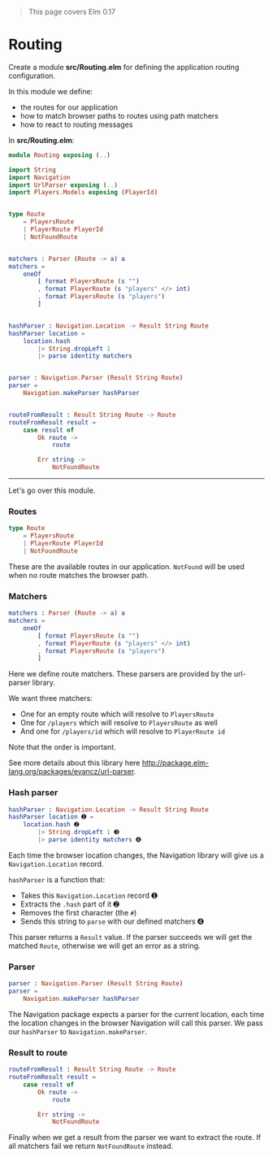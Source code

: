 > This page covers Elm 0.17

# Routing

Create a module __src/Routing.elm__ for defining the application routing configuration. 

In this module we define:

- the routes for our application
- how to match browser paths to routes using path matchers
- how to react to routing messages

In __src/Routing.elm__:

```elm
module Routing exposing (..)

import String
import Navigation
import UrlParser exposing (..)
import Players.Models exposing (PlayerId)


type Route
    = PlayersRoute
    | PlayerRoute PlayerId
    | NotFoundRoute


matchers : Parser (Route -> a) a
matchers =
    oneOf
        [ format PlayersRoute (s "")
        , format PlayerRoute (s "players" </> int)
        , format PlayersRoute (s "players")
        ]


hashParser : Navigation.Location -> Result String Route
hashParser location =
    location.hash
        |> String.dropLeft 1
        |> parse identity matchers


parser : Navigation.Parser (Result String Route)
parser =
    Navigation.makeParser hashParser


routeFromResult : Result String Route -> Route
routeFromResult result =
    case result of
        Ok route ->
            route

        Err string ->
            NotFoundRoute
```

---

Let's go over this module.

### Routes

```elm
type Route
    = PlayersRoute
    | PlayerRoute PlayerId
    | NotFoundRoute
```

These are the available routes in our application.
`NotFound` will be used when no route matches the browser path.

### Matchers

```elm
matchers : Parser (Route -> a) a
matchers =
    oneOf
        [ format PlayersRoute (s "")
        , format PlayerRoute (s "players" </> int)
        , format PlayersRoute (s "players")
        ]
```

Here we define route matchers. These parsers are provided by the url-parser library.

We want three matchers:

- One for an empty route which will resolve to `PlayersRoute`
- One for `/players` which will resolve to `PlayersRoute` as well
- And one for `/players/id` which will resolve to `PlayerRoute id`

Note that the order is important.

See more details about this library here <http://package.elm-lang.org/packages/evancz/url-parser>.

### Hash parser

```elm
hashParser : Navigation.Location -> Result String Route
hashParser location ➊ =
    location.hash ➋
        |> String.dropLeft 1 ➌
        |> parse identity matchers ➍
```

Each time the browser location changes, the Navigation library will give us a `Navigation.Location` record.

`hashParser` is a function that:

- Takes this `Navigation.Location` record ➊
- Extracts the `.hash` part of it ➋
- Removes the first character (the `#`) 
- Sends this string to `parse` with our defined matchers ➍

This parser returns a `Result` value. If the parser succeeds we will get the matched `Route`, otherwise we will get an error as a string.

### Parser

```elm
parser : Navigation.Parser (Result String Route)
parser =
    Navigation.makeParser hashParser
```

The Navigation package expects a parser for the current location, each time the location changes in the browser Navigation will call this parser. We pass our `hashParser` to `Navigation.makeParser`.

### Result to route

```elm
routeFromResult : Result String Route -> Route
routeFromResult result =
    case result of
        Ok route ->
            route

        Err string ->
            NotFoundRoute
```

Finally when we get a result from the parser we want to extract the route. If all matchers fail we return `NotFoundRoute` instead.

